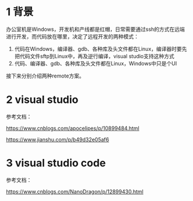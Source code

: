 # 1 背景
办公室机是Windows，开发机和产线都是红帽，日常需要通过ssh的方式在远端进行开发，而代码放在哪里，决定了远程开发的两种模式：
1. 代码在Windows，编译器、gdb、各种库及头文件都在Linux，编译器时要先把代码文件sftp到Linux中，再及逆行编译，visual studio支持这种方式
2. 代码、编译器、gdb、各种库及头文件都在Linux，Windows中只是个UI

接下来分别介绍两种remote方案。

# 2 visual studio

参考文档：

https://www.cnblogs.com/apocelipes/p/10899484.html

https://www.jianshu.com/p/b49d32e05af6

# 3 visual studio code

参考文档：

https://www.cnblogs.com/NanoDragon/p/12899430.html
